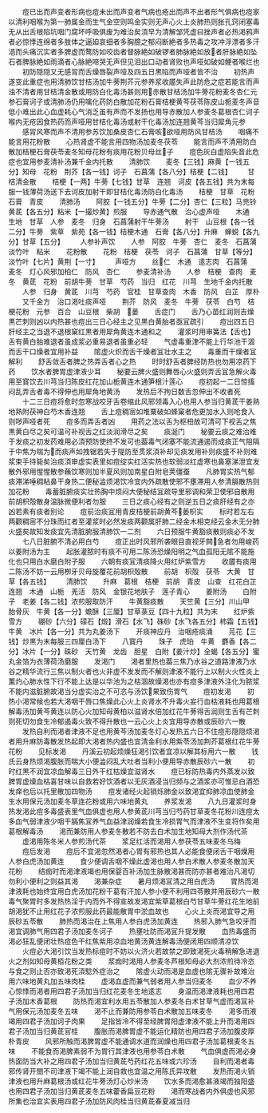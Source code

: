 <!-- { "loadSidebar": true } -->
　　痘已出而声变者形病也痘未出而声变者气病也疮出而声不出者形气俱病也痘家以清利咽喉为第一肺属金而生气金空则鸣金实则无声心火上炎肺热则胀孔窍闭塞毒无从出舌根陷坑咽门腐坏呼吸俱废为难治矣湏早为清解邹凭虚曰挫声者必热渇鸦声者必惊悸连绵者多肢体之逼廹哀细者多胸臆之郁闷断絶者多热毒之攻冲浮漂者多汗浥而头痛沉实者多脾虚而鹜防如咬齿者督脉絶如破锣者肺脉絶如放者肝脉絶如坠石者脾脉絶如雨滴者心脉絶啼哭无声但见泪出口动者肾败也声哑如破如鲠者喉烂也
　　初防隠隠又无感冐而舌燥唇裂声哑及四五日黒陷而声哑者皆不治
　　初热声遂变此重症也用清肺饮甘桔汤加牛蒡荆芥元参养浆收靥失声此防危之症若能言而声浊不清者用甘桔清金散或用防白化毒汤甚则用赤散甘桔汤加牛蒡花粉麦冬杏仁元参石膏诃子或清肺汤仍用噙化药防白散加花粉石膏桔梗黄芩茯苓陈皮山栀麦冬声音低小难出此心血虚耗心气消乏虽有声而不发扬也用导赤散加人参麦冬葛根杏仁诃子喉内无疮因食热药而声哑用甘桔化毒汤或射干化毒汤加连翘黄芩当归犀角元参
　　感冐风寒而声不清用参苏饮加桑皮杏仁石膏咳欲哑用防风甘桔汤
　　咽痛不能言用花粉散
　　心热肾虚不能言用四物汤加麦冬茯苓
　　能言而声不清用防白散加桔梗石膏茯苓麦冬知母花粉有痰用花粉贝母丝子
　　痘色灰白虚陷失音此危症也宜用参麦清补汤兼千金内托散
　　清肺饮
　　麦冬【三钱】麻黄【一钱五分】知母　花粉　荆芥【各一钱】诃子　石菖蒲【各八分】桔梗【二钱】
　　甘桔清金散
　　桔梗【一两】牛蒡【七钱】甘草　连翘　诃皮【各五钱】共为末每服一钱薄荷汤送下去诃皮加射干即甘桔化毒汤防白化毒汤
　　桔梗　甘草　花粉　石膏　青皮
　　清肺汤
　　阿胶【一钱五分】牛蒡【二分】杏仁【三粒】马兠铃　黄茋【各五分】粘米【一撮炒黄】煎服
　　导赤通气散　治心虚声哑
　　木通　生地　甘草　人参　麦冬　归身　石菖蒲射干牛蒡汤
　　射干　山豆根【各一钱二分】牛蒡　紫草　紫苑【各一钱】桔梗木通　石膏【各八分】升麻　蝉蜕【各九分】甘草【五分】
　　人参补声饮
　　人参　阿胶　牛蒡　杏仁　麦冬　石菖蒲　淡竹叶　粘米
　　花粉散
　　花粉　桔梗　茯苓　诃子　石菖蒲　甘草【等分】淡竹叶【七片】黄荆【一寸】
　　声哑方
　　丝仁　木通　逺志肉　石菖蒲　麦冬　灯心风邪加柏仁　防风　杏仁
　　参麦清补汤
　　人参　桔梗　查肉　麦冬　黄茋　花粉　前胡牛蒡　甘草　芍药　当归　红花　川芎　生地千金内托散
　　人参　归身　黄茋　川芎　芍药　官桂　甘草查肉　木香　防风　白芷　厚朴
　　又千金方　治口渇吐痰声哑
　　荆芥　防风　麦冬　牛蒡　茯苓　白芍　桔梗花粉　元参　百合　山豆根　柴胡　蒌
　　舌症门
　　舌乃心苗红润则吉燥黒芒刺则凶以内热甚也痘出三日心经主之见黒白黄胎者亟冝疏引
　　痘出四五日肝经主之当退不退根窠红黒者用犀角黄连木通和之
　　灌浆时用审簧法【舌也】舌有黄白胎难退者虽成浆必重易退者虽重必轻
　　气虚毒重津不能上行华池干涸而舌干口燥者宜用补益
　　隂虚火炽而舌干燥者冝壮水主之
　　毒重而干燥者冝解利
　　舒舌敛舌者脾之热弄舌者心之热
　　时时舒舌者脾经防热也勿用凉药下药
　　饮水者脾胃虚津液少耳
　　秘要云脾火盛则舞唇心火盛则弄舌冝急解火毒用至寳饮去川芎当归陈皮红花加山栀黄连木通笋根汁莲心
　　痘初起一二日惊搐闷乱弄舌者毒不得伸也用犀角地黄汤
　　发热后不拘日数舌忽伸出不收者死
　　十二三日痘将愈时忽寒战咬牙舌卷缩此风邪领毒入心也用人参当归黄茋干姜熟地熟附茯神白芍木香连翘
　　舌上痘稠宻如堆粟破如蜂窠者危更加水入则呛食入则哕声哑者死
　　痘多而弄舌者凶
　　用药之法以舌为枢杻故可清可下视舌之焦黒黄白尽之矣可温可补视舌之红淡润滑尽之矣
　　痰涎门
　　秘要云痰之难治难于发痰之初发药难用必湏预防使终不发可也葢毒气闭塞不能流通遏而成痰正气阻隔于中焦为喘为而痰声如拽锯若失于隄防至贯浆湏补却见痰发用补则痰盛不补则难浆束手待毙矣治痰湏审虚实表里如痘绽实红活实热也软弱淡红虚寒也鼻塞涕泄宜发散外邪用惺惺散参蘓饮寒则加半夏风则加南星白附皂荚僵蚕
　　凡肺胃实热气郁痰滞涕唾稠粘鼻干身热二便秘澁烦渇饮冷宜内外疏散使邪不壅滞用人参清膈散热则加花粉
　　毒蓄脏腑痰实壮热胸中烦闷大便秘结冝疏导里邪调和荣卫使邪自散用前胡枳殻散身温脉微便利者勿服
　　三日之痰心经有之则逆五日之痰肝经有之亦凶若素有痰者别论
　　痘前治痰冝用青皮桔梗前胡黄芩蒌枳实
　　标时若左右两颧稠宻不分珠而红者至灌浆时必然发痰两颧属肝肺二经金木相克经云金木无分肺火盛矣故知发痰宜先清脏腑服清肺饮一二剂
　　六日预服牛黄豁痰散则痰必不发
　　七八日脏腑不清必用白芍
　　痘正出时风邪所袭眼目直视牙闗急者勿用峻药以姜附汤为主
　　起胀灌脓时有痰不可用二陈汤恐燥阳明之气血孤阳无隂不能施化也只用白水磨白附子服
　　六朝有痰冝清痰降火用红炉紫雪方
　　收靥有痰用二陈汤不妨一云用栁牙贝母旋覆花前胡枳殻散
　　前胡　枳殻　茯苓　大黄　甘草【各五钱】
　　清肺饮
　　升麻　葛根　桔梗　前胡　青皮　山查　红花白芷　连翘　木通　山栀　羌活　防风　金银花地肤子　莲子青心
　　姜附汤
　　白附子　老姜【各二钱】浓煎服取防汗
　　牛黄豁痰散
　　天竺黄【三分】川山甲　胎骨灰　牛黄【各一分】蟾酥【三厘】甘草菉豆【四十九粒】共为末
　　红炉紫雪方
　　硼砂【六分】礞石【煅】滑石【水飞】硃砂【水飞各五分】柿霜【五钱】牛黄　冰片【各一分】共为丸姜汤下
　　开痰神应丹　治咽疮痰涌
　　芫花【三钱】炒黒为末每服三四厘白汤下
　　八寳丹
　　珠子　虎珀　牛黄　麝香【各二分】冰片【一分】硃砂　天竹黄　龙齿　胆星　白附【姜汁炒】全蝎【各五分】蜜丸金箔为衣薄荷汤磨服
　　发渇门
　　渇者里热也葢三焦乃水谷之道路津液乃水谷之精华流行三焦以制火者也火非虚不发发而不解则津液不能行上以制火火性炎上薫灼心肺水性下行不能上达是以华池为之枯涸故燥渇也亦有痘多津液外注化为脓浆不能内滋脏腑故渇当分虚实治之不可恣与汤饮果致伤胃气
　　痘初发渇
　　初热小渇常候也若大渇咽干唇口焦燥此心火上炎肾水不升毒火妄行血枯液耗也用葛根解毒汤加黄芩黄连以防心火加知母黄柏以滋肾水倍加红花牛蒡得舌润则生舌有芒刺则死切勿食生冷郁遏毒火致不得升散也一云心火上炎宜用导赤散或辰砂六一散
　　发热自利而渇者津液不足也用黄芩汤加麦冬灯心发热五六日不住痘形隠隠烦渇者用升麻防毒散发热起即大渇者热内盛也宜清金利水用紫苓汤加荆芥葛根红花牛蒡花粉
　　见标发渇
　　丹溪云初起烦燥狂渇引饮者宜凉以解其标用六一散
　　钱氏云身热烦渇腹胀而喘大小便澁闷乱大吐者当利小便用导赤散辰砂六一散
　　初时红黒不润宜凉血解毒三日外干红枯燥宜滋肾水
　　痘已标防热毒内外蒸发以致脾胃虚燥血枯喜甘味以自救若好饮酒者以无灰酒浸当归频与之酒浆亦可惟忌白酒恐发痒也后以托里散加四物汤
　　痘发诸经火起销烁肺金以致渇宜抑肺凉血使肺金生水用保元汤加麦冬草连花粉或用六味地黄丸
　　养浆发渇
　　八九日灌浆时身热发渇此痘多毒盛表里气血俱虚也用人参黄茋川芎当归芍药甘草麦冬花粉川连痘太多血气弱津液少咽干膈焦冝养气血益津润燥若食生冷损胃气而津液不生变将作矣用葛根解毒汤
　　渇而兼防用人参麦冬散若不防去白术加生地知母大剂作汤代茶
　　虚渇用陈冬米人参煎汤代茶
　　浆足红活而渇用人参茯苓五味麦冬乌梅
　　痘后发渇
　　痘后不宜渇忽然渇者心胃有邪热也其人必能食便闭舌干咽燥用人参白虎汤加黄连
　　食少便调舌咽不燥此虚渇也用人参白术散人参麦冬散加天花粉
　　结痂时而渇津液竭也用保婴百补汤加生脉散渇甚而防亦甚者难治凡渇切勿利小便利之则益其渇
　　渇兼杂症
　　暑月烦渇冝清之用白虎汤
　　胃热而渇津液耗也始终宜用白虎汤加花粉干葛有汗加人参小便不利用四苓散并用辰砂六一散毒气聚胃时多发热热淫于内而外不得宣故发渇宜紫草葛根白芍甘草牛蒡红花生地前胡渇犹不止用红花子浓煎服此药最能散胃中淤血故也
　　心火上炎而渇宜导之用辰砂五苓散
　　肺热而渇治在上焦用人参白虎汤加黄连
　　热邪入肺气急咬牙而渇宜调肺气用四君子汤加麦冬诃子
　　热壅吐防而渇冝升提发散
　　血热毒盛而渇必狂乱便闭壮热痘色干红焦紫用凉血地黄汤黄连解毒汤便闭用四顺清凉饮
　　火痘必大渇引饮当发热标痘时不妨以火济火若故禁之即致渇死火毒稍解急进退火之剂如知母黄栢花粉之类
　　浆痂时渇用人参麦冬芦根知母必大剂浓煎待冷恣与食之则止否亦致渇死湏騐外症治之
　　隂虚火动而渇是血虚也隂无骤补故难治用六味地黄丸加五味肉桂
　　虚渇血虚而兼气弱者用人参当归麦冬
　　血少不养心惊悸而渇者用四君子汤加当归红花麦冬生地逺志
　　身温而渇津液耗也用四君子汤加木香葛根
　　防热而渇宜利水用五苓散加人参麦冬白术甘草气虚而渇冝补气用保元汤加麦冬五味
　　渇不止而兼防用参苓白术散加五味麦冬
　　渇多而液竭用四君子汤加诃子肉果
　　足指皆冷不得至经脾胃阳虚津液不能上升而渇用四君子汤加当归黄茋官桂
　　腹胀而渇脾胃虚不能运化精防也用四君子汤加腹皮厚朴青皮
　　风邪所触而渇脾胃虚不能通调水道而润燥也用四君子汤加葛根麦冬五味
　　不能食而渇脾素弱不为胃行其津液也用参苓白术散
　　气血俱虚而渇必身热面防当大补之用四君子汤加当归黄茋芍药红花五味或六珍汤
　　自利而渇者毒邪传肾开閤不司津液下竭不能上润自救也宜温之用陈氏异攻散
　　发热而渇火销津液也用升麻葛根汤或红花牛蒡汤灯心炒米汤
　　饮水多而渇愈甚液竭而独阳盛也用四君子汤加当归黄茋麦冬五味藿香扁豆花粉
　　渇而寒战者内外俱虚也风邪所集也治宜实表用四君子汤加防风肉桂当归黄茋春夏减当归

